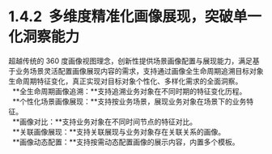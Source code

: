 # 1.4.2  多维度精准化画像展现，突破单一化洞察能力

超越传统的 360 度画像视图理念，创新性提供场景画像配置与展现能力，满足基于业务场景灵活配置画像展现内容的需求，支持通过画像全生命周期追溯目标对象生命周期特征变化，真正实现对目标对象个性化、多样化需求的全面洞察。<br />  **全生命周期画像追溯：**支持追溯业务对象在不同时期的特征变化历程。<br />  **个性化场景画像展现：**支持按业务场景，展现业务对象在场景下的业务特征。<br />  **画像对比：**支持业务对象在不同时间节点的特征对比。<br />  **关联画像展现：**支持关联展现与业务对象存在关联关系的画像。<br />  **画像动态配置：**支持按需动态配置画像的展示内容，内置多个模板。
<a name="Z7TNm"></a>

